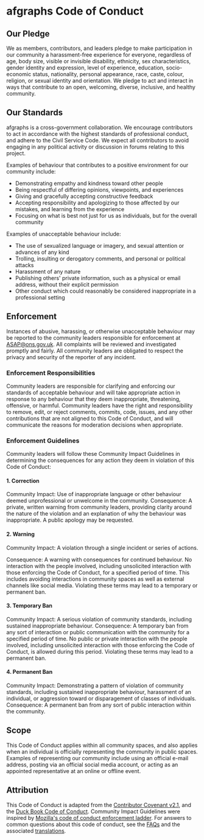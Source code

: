 # afgraphs Code of Conduct
## Our Pledge
We as members, contributors, and leaders pledge to make participation in our community a harassment-free experience for everyone, regardless of age, body size, visible or invisible disability, ethnicity, sex characteristics, gender identity and expression, level of experience, education, socio-economic status, nationality, personal appearance, race, caste, colour, religion, or sexual identity and orientation. We pledge to act and interact in ways that contribute to an open, welcoming, diverse, inclusive, and healthy community.

## Our Standards
afgraphs is a cross-government collaboration. We encourage contributors to act in accordance with the highest standards of professional conduct, and adhere to the Civil Service Code. We expect all contributors to avoid engaging in any political activity or discussion in forums relating to this project.

Examples of behaviour that contributes to a positive environment for our community include:
- Demonstrating empathy and kindness toward other people
- Being respectful of differing opinions, viewpoints, and experiences
- Giving and gracefully accepting constructive feedback
- Accepting responsibility and apologizing to those affected by our mistakes, and learning from the experience
- Focusing on what is best not just for us as individuals, but for the 
overall community

Examples of unacceptable behaviour include:
- The use of sexualized language or imagery, and sexual attention or advances of any kind
- Trolling, insulting or derogatory comments, and personal or political attacks
- Harassment of any nature
- Publishing others' private information, such as a physical or email address, without their explicit permission
- Other conduct which could reasonably be considered inappropriate in a professional setting

## Enforcement
Instances of abusive, harassing, or otherwise unacceptable behaviour may be reported  to the community leaders responsible for enforcement at <ASAP@ons.gov.uk>. All complaints will be reviewed and investigated promptly and fairly. All community leaders are obligated to respect the privacy and security of the reporter of any incident.

### Enforcement Responsibilities
Community leaders are responsible for clarifying and enforcing our standards of acceptable behaviour and will take appropriate action in response to any behaviour that they deem inappropriate, threatening, offensive, or harmful. Community leaders have the right and responsibility to remove, edit, or reject comments, commits, code, issues, and any other contributions that are not aligned to this Code of Conduct, and will communicate the reasons for moderation decisions when appropriate.

### Enforcement Guidelines
Community leaders will follow these Community Impact Guidelines in determining the
consequences for any action they deem in violation of this Code of Conduct:

#### 1. Correction
Community Impact: Use of inappropriate language or other behaviour deemed
unprofessional or unwelcome in the community.
Consequence: A private, written warning from community leaders, providing
clarity around the nature of the violation and an explanation of why the
behaviour was inappropriate. A public apology may be requested.

#### 2. Warning
Community Impact: A violation through a single incident or series of
actions.

Consequence: A warning with consequences for continued behaviour. No
interaction with the people involved, including unsolicited interaction with
those enforcing the Code of Conduct, for a specified period of time. This
includes avoiding interactions in community spaces as well as external channels
like social media. Violating these terms may lead to a temporary or permanent
ban.

#### 3. Temporary Ban
Community Impact: A serious violation of community standards, including
sustained inappropriate behaviour.
Consequence: A temporary ban from any sort of interaction or public
communication with the community for a specified period of time. No public or
private interaction with the people involved, including unsolicited interaction
with those enforcing the Code of Conduct, is allowed during this period.
Violating these terms may lead to a permanent ban.

#### 4. Permanent Ban
Community Impact: Demonstrating a pattern of violation of community
standards, including sustained inappropriate behaviour, harassment of an
individual, or aggression toward or disparagement of classes of individuals.
Consequence: A permanent ban from any sort of public interaction within the
community.

## Scope
This Code of Conduct applies within all community spaces, and also applies when an individual is officially representing the community in public spaces. Examples of representing our community include using an official e-mail address, posting via an official social media account, or acting as an appointed representative at an online or offline event.

## Attribution
This Code of Conduct is adapted from the [Contributor Covenant v2.1](https://www.contributor-covenant.org/version/2/1/code_of_conduct/), and the [Duck Book Code of Conduct](https://github.com/best-practice-and-impact/qa-of-code-guidance/blob/main/CODE_OF_CONDUCT.md). Community Impact Guidelines were inspired by [Mozilla's code of conduct enforcement ladder](https://github.com/mozilla/inclusion/blob/master/code-of-conduct-enforcement/consequence-ladder.md). For answers to common questions about this code of conduct, see the [FAQs](https://www.contributor-covenant.org/faq/) and the associated [translations](https://www.contributor-covenant.org/translations/).
